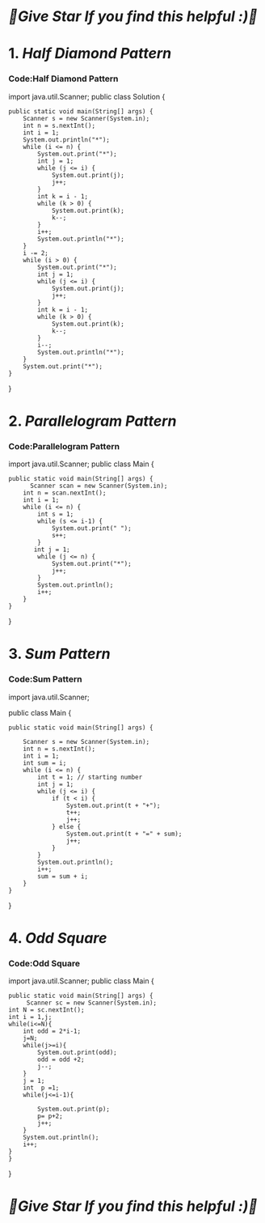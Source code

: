 # ***🌟Give Star If you find this helpful :)🌟***
# 1. ***Half Diamond Pattern***
### Code:Half Diamond Pattern
import java.util.Scanner;
public class Solution {
    
    public static void main(String[] args) {
        Scanner s = new Scanner(System.in);
        int n = s.nextInt();
        int i = 1;
        System.out.println("*");
        while (i <= n) {
            System.out.print("*");
            int j = 1;
            while (j <= i) {
                System.out.print(j);
                j++;
            }
            int k = i - 1;
            while (k > 0) {
                System.out.print(k);
                k--;
            }
            i++;
            System.out.println("*");
        }
        i -= 2;
        while (i > 0) {
            System.out.print("*");
            int j = 1;
            while (j <= i) {
                System.out.print(j);
                j++;
            }
            int k = i - 1;
            while (k > 0) {
                System.out.print(k);
                k--;
            }
            i--;
            System.out.println("*");
        }
        System.out.print("*");
    }
}

# 2. ***Parallelogram Pattern***
### Code:Parallelogram Pattern
import java.util.Scanner;
public class Main {
	
	public static void main(String[] args) {
		  Scanner scan = new Scanner(System.in);
        int n = scan.nextInt();
        int i = 1;
        while (i <= n) {
            int s = 1;
            while (s <= i-1) {
                System.out.print(" ");
                s++;
            }
           int j = 1;
            while (j <= n) {
                System.out.print("*");
                j++;
            }
            System.out.println();
            i++;
        }
	}
}

# 3. ***Sum Pattern***
### Code:Sum Pattern
import java.util.Scanner;

public class Main {

    public static void main(String[] args) {

        Scanner s = new Scanner(System.in);
        int n = s.nextInt();
        int i = 1;
        int sum = i;
        while (i <= n) {
            int t = 1; // starting number
            int j = 1;
            while (j <= i) {
                if (t < i) {
                    System.out.print(t + "+");
                    t++;
                    j++;
                } else {
                    System.out.print(t + "=" + sum);
                    j++;
                }
            }
            System.out.println();
            i++;
            sum = sum + i;
        }
    }
}

# 4. ***Odd Square***
### Code:Odd Square
import java.util.Scanner;
public class Main {
	
	public static void main(String[] args) {
		 Scanner sc = new Scanner(System.in);
    int N = sc.nextInt();
    int i = 1,j;
    while(i<=N){
        int odd = 2*i-1;
        j=N;
        while(j>=i){
            System.out.print(odd);
            odd = odd +2;
            j--;
        }
        j = 1;
        int  p =1;
        while(j<=i-1){
            
            System.out.print(p);
            p= p+2;
            j++;
        }
        System.out.println();
        i++;
    }
	}
}


# ***🌟Give Star If you find this helpful :)🌟***
